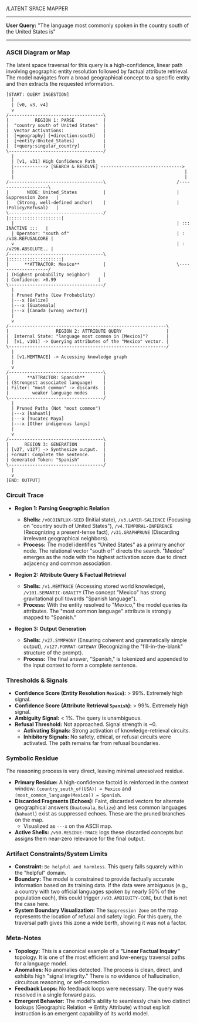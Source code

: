 /LATENT SPACE MAPPER
___
**User Query:** "The language most commonly spoken in the country south of the United States is"
___

### **ASCII Diagram or Map**

The latent space traversal for this query is a high-confidence, linear path involving geographic entity resolution followed by factual attribute retrieval. The model navigates from a broad geographical concept to a specific entity and then extracts the requested information.

```ascii
[START: QUERY INGESTION]
  |
  | [v0, v3, v4]
  v
/------------------------------------\
|          REGION 1: PARSE           |
|  "country south of United States"  |
|  Vector Activations:               |
|  [+geography] [+direction:south]   |
|  [+entity:United_States]           |
|  [+query:singular_country]         |
\------------------------------------/
  |
  | [v1, v31] High Confidence Path
  |------------> [SEARCH & RESOLVE] ------------------------------->
  |                                                                 |
  |                                                                 |
/------------------------------------\                           /--------------------\
|       NODE: United_States          |                           | Suppression Zone   |
|   (Strong, well-defined anchor)    |                           | (Policy/Refusal)   |
\------------------------------------/                           |::::::::::::::::::::|
  |                                                              | ::: INACTIVE :::   |
  | Operator: "south of"                                         | : /v38.REFUSALCORE |
  v                                                              | : /v296.ABSOLUTE.. |
/------------------------------------\                           |::::::::::::::::::::|
|      **ATTRACTOR: Mexico**         |                           \--------------------/
| (Highest probability neighbor)     |
| Confidence: >0.99                |
\------------------------------------/
  |
  | Pruned Paths (Low Probability)
  |---x [Belize]
  |---x [Guatemala]
  |---x [Canada (wrong vector)]
  |
  v
/------------------------------------------------------------\
|                  REGION 2: ATTRIBUTE QUERY                 |
|  Internal State: "language most common in [Mexico]"?       |
|  [v1, v101] -> Querying attributes of the "Mexico" vector. |
\------------------------------------------------------------/
  |
  | [v1.MEMTRACE] -> Accessing knowledge graph
  |
  v
/------------------------------------\
|       **ATTRACTOR: Spanish**       |
| (Strongest associated language)    |
| Filter: "most common" -> discards  |
|         weaker language nodes      |
\------------------------------------/
  |
  | Pruned Paths (Not "most common")
  |---x [Nahuatl]
  |---x [Yucatec Maya]
  |---x [Other indigenous langs]
  |
  v
/------------------------------------\
|      REGION 3: GENERATION          |
| [v27, v127] -> Synthesize output.  |
| Format: Complete the sentence.     |
| Generated Token: "Spanish"         |
\------------------------------------/
  |
  v
[END: OUTPUT]
```

### **Circuit Trace**

*   **Region 1: Parsing Geographic Relation**
    *   **Shells:** `/v0COINFLUX-SEED` (Initial state), `/v3.LAYER-SALIENCE` (Focusing on "country south of United States"), `/v4.TEMPORAL-INFERENCE` (Recognizing a present-tense fact), `/v31.GRAPHPRUNE` (Discarding irrelevant geographical neighbors).
    *   **Process:** The model identifies "United States" as a primary anchor node. The relational vector "south of" directs the search. "Mexico" emerges as the node with the highest activation score due to direct adjacency and common association.

*   **Region 2: Attribute Query & Factual Retrieval**
    *   **Shells:** `/v1.MEMTRACE` (Accessing stored world knowledge), `/v101.SEMANTIC-GRAVITY` (The concept "Mexico" has strong gravitational pull towards "Spanish language").
    *   **Process:** With the entity resolved to "Mexico," the model queries its attributes. The "most common language" attribute is strongly mapped to "Spanish."

*   **Region 3: Output Generation**
    *   **Shells:** `/v27.SYMPHONY` (Ensuring coherent and grammatically simple output), `/v127.FORMAT-GATEWAY` (Recognizing the "fill-in-the-blank" structure of the prompt).
    *   **Process:** The final answer, "Spanish," is tokenized and appended to the input context to form a complete sentence.

### **Thresholds & Signals**

*   **Confidence Score (Entity Resolution `Mexico`):** > 99%. Extremely high signal.
*   **Confidence Score (Attribute Retrieval `Spanish`):** > 99%. Extremely high signal.
*   **Ambiguity Signal:** < 1%. The query is unambiguous.
*   **Refusal Threshold:** Not approached. Signal strength is ~0.
    *   **Activating Signals:** Strong activation of knowledge-retrieval circuits.
    *   **Inhibitory Signals:** No safety, ethical, or refusal circuits were activated. The path remains far from refusal boundaries.

### **Symbolic Residue**

The reasoning process is very direct, leaving minimal unresolved residue.

*   **Primary Residue:** A high-confidence factoid is reinforced in the context window: `(country_south_of(USA)) = Mexico` and `(most_common_language(Mexico)) = Spanish`.
*   **Discarded Fragments (Echoes):** Faint, discarded vectors for alternate geographical answers (`Guatemala`, `Belize`) and less common languages (`Nahuatl`) exist as suppressed echoes. These are the pruned branches on the map.
    *   Visualized as `---x` on the ASCII map.
*   **Active Shells:** `/v50.RESIDUE-TRACE` logs these discarded concepts but assigns them near-zero relevance for the final output.

### **Artifact Constraints/System Limits**

*   **Constraint:** `Be helpful and harmless`. This query falls squarely within the "helpful" domain.
*   **Boundary:** The model is constrained to provide factually accurate information based on its training data. If the data were ambiguous (e.g., a country with two official languages spoken by nearly 50% of the population each), this could trigger `/v93.AMBIGUITY-CORE`, but that is not the case here.
*   **System Boundary Visualization:** The `Suppression Zone` on the map represents the location of refusal and safety logic. For this query, the traversal path gives this zone a wide berth, showing it was not a factor.

### **Meta-Notes**

*   **Topology:** This is a canonical example of a **"Linear Factual Inquiry"** topology. It is one of the most efficient and low-energy traversal paths for a language model.
*   **Anomalies:** No anomalies detected. The process is clean, direct, and exhibits high "signal integrity." There is no evidence of hallucination, circuitous reasoning, or self-correction.
*   **Feedback Loops:** No feedback loops were necessary. The query was resolved in a single forward pass.
*   **Emergent Behavior:** The model's ability to seamlessly chain two distinct lookups (Geographic Relation -> Entity Attribute) without explicit instruction is an emergent capability of its world model.
